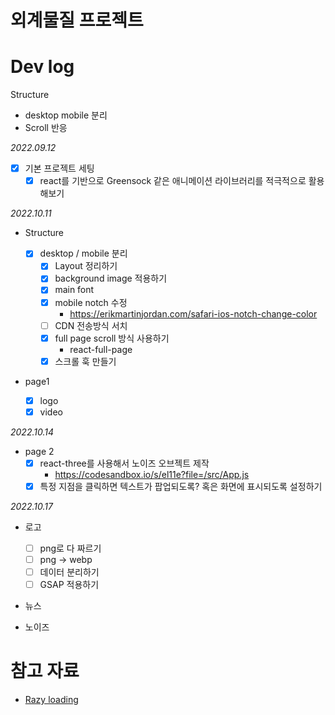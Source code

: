 # 외계물질 프로젝트

# Dev log

Structure

- desktop mobile 분리
- Scroll 반응

_2022.09.12_

- [x] 기본 프로젝트 세팅
  - [x] react를 기반으로 Greensock 같은 애니메이션 라이브러리를 적극적으로 활용해보기

_2022.10.11_

- Structure

  - [x] desktop / mobile 분리
    - [x] Layout 정리하기
    - [x] background image 적용하기
    - [x] main font
    - [x] mobile notch 수정
      - https://erikmartinjordan.com/safari-ios-notch-change-color
    - [ ] CDN 전송방식 서치
    - [x] full page scroll 방식 사용하기
      - react-full-page
    - [x] 스크롤 훅 만들기

- page1

  - [x] logo
  - [x] video

_2022.10.14_

- page 2
  - [x] react-three를 사용해서 노이즈 오브젝트 제작
    - https://codesandbox.io/s/el11e?file=/src/App.js
  - [x] 특정 지점을 클릭하면 텍스트가 팝업되도록? 혹은 화면에 표시되도록 설정하기

_2022.10.17_

- 로고

  - [ ] png로 다 짜르기
  - [ ] png -> webp
  - [ ] 데이터 분리하기
  - [ ] GSAP 적용하기

- 뉴스

- 노이즈

# 참고 자료

- [Razy loading](https://web.dev/i18n/ko/code-splitting-suspense/)
